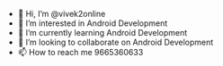 - 👋 Hi, I’m @vivek2online
- 👀 I’m interested in Android Development
- 🌱 I’m currently learning Android Development
- 💞️ I’m looking to collaborate on Android Development
- 📫 How to reach me 9665360633

<!---
vivek2online/vivek2online is a ✨ special ✨ repository because its `README.md` (this file) appears on your GitHub profile.
You can click the Preview link to take a look at your changes.
--->
